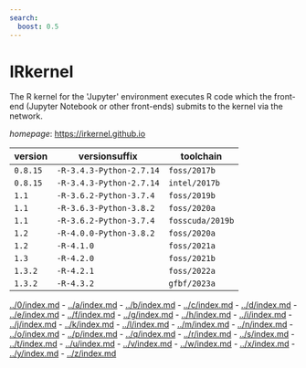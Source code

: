 ```yaml
---
search:
  boost: 0.5
---
```

# IRkernel

The R kernel for the 'Jupyter' environment executes R code   which the front-end (Jupyter Notebook or other front-ends) submits to the   kernel via the network.

*homepage*: <https://irkernel.github.io>

version | versionsuffix | toolchain
--------|---------------|----------
``0.8.15`` | ``-R-3.4.3-Python-2.7.14`` | ``foss/2017b``
``0.8.15`` | ``-R-3.4.3-Python-2.7.14`` | ``intel/2017b``
``1.1`` | ``-R-3.6.2-Python-3.7.4`` | ``foss/2019b``
``1.1`` | ``-R-3.6.3-Python-3.8.2`` | ``foss/2020a``
``1.1`` | ``-R-3.6.2-Python-3.7.4`` | ``fosscuda/2019b``
``1.2`` | ``-R-4.0.0-Python-3.8.2`` | ``foss/2020a``
``1.2`` | ``-R-4.1.0`` | ``foss/2021a``
``1.3`` | ``-R-4.2.0`` | ``foss/2021b``
``1.3.2`` | ``-R-4.2.1`` | ``foss/2022a``
``1.3.2`` | ``-R-4.3.2`` | ``gfbf/2023a``

[../0/index.md](0) - [../a/index.md](a) - [../b/index.md](b) - [../c/index.md](c) - [../d/index.md](d) - [../e/index.md](e) - [../f/index.md](f) - [../g/index.md](g) - [../h/index.md](h) - [../i/index.md](i) - [../j/index.md](j) - [../k/index.md](k) - [../l/index.md](l) - [../m/index.md](m) - [../n/index.md](n) - [../o/index.md](o) - [../p/index.md](p) - [../q/index.md](q) - [../r/index.md](r) - [../s/index.md](s) - [../t/index.md](t) - [../u/index.md](u) - [../v/index.md](v) - [../w/index.md](w) - [../x/index.md](x) - [../y/index.md](y) - [../z/index.md](z)

